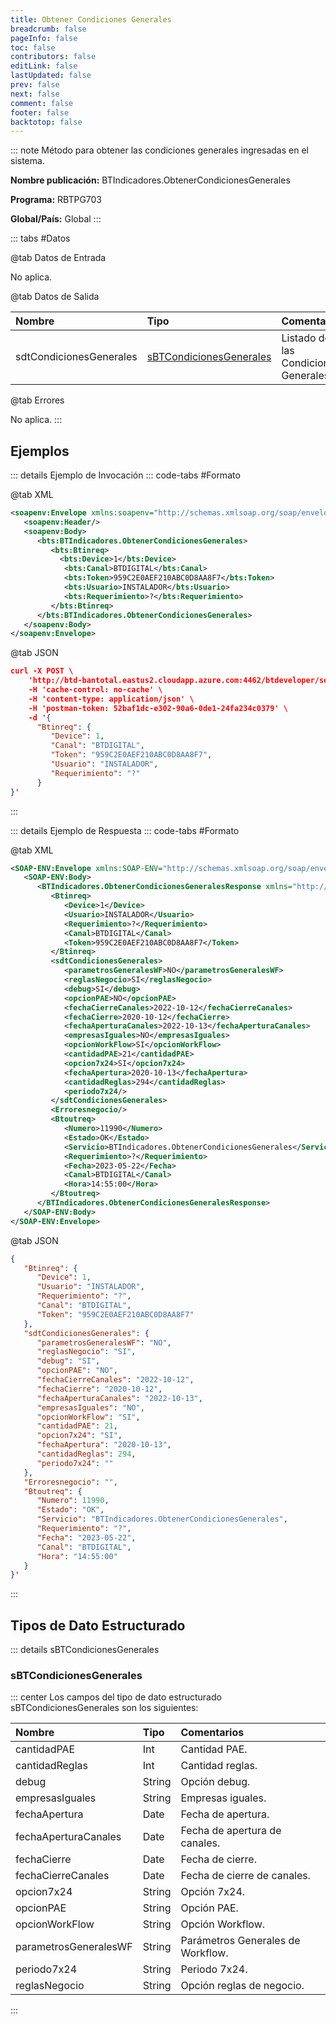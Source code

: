 ```yaml
---
title: Obtener Condiciones Generales
breadcrumb: false
pageInfo: false
toc: false
contributors: false
editLink: false
lastUpdated: false
prev: false
next: false
comment: false
footer: false
backtotop: false
---
```


<!-- ABRE DATOS DEL MÉTODO -->
::: note Método para obtener las condiciones generales ingresadas en el sistema.

**Nombre publicación:** BTIndicadores.ObtenerCondicionesGenerales

**Programa:** RBTPG703

**Global/País:** Global
:::
<!-- CIERRA DATOS DEL MÉTODO -->

<!-- ABRE TABLA DE DATOS -->
::: tabs #Datos 

@tab Datos de Entrada

No aplica.

@tab Datos de Salida

Nombre | Tipo | Comentarios
:--------- | :----------- | :-----------
sdtCondicionesGenerales | [sBTCondicionesGenerales](#sbtcondicionesgenerales) | Listado de las Condiciones Generales.

@tab Errores

No aplica.
::: 
<!-- CIERRA TABLA DE DATOS -->

## **Ejemplos**

<!-- ABRE EJEMPLO DE INVOCACIÓN -->
::: details Ejemplo de Invocación 
::: code-tabs #Formato

@tab XML
```xml
<soapenv:Envelope xmlns:soapenv="http://schemas.xmlsoap.org/soap/envelope/" xmlns:bts="http://uy.com.dlya.bantotal/BTSOA/">
   <soapenv:Header/>
   <soapenv:Body>
      <bts:BTIndicadores.ObtenerCondicionesGenerales>
         <bts:Btinreq>
           <bts:Device>1</bts:Device>
            <bts:Canal>BTDIGITAL</bts:Canal>
            <bts:Token>959C2E0AEF210ABC0D8AA8F7</bts:Token>
            <bts:Usuario>INSTALADOR</bts:Usuario>
            <bts:Requerimiento>?</bts:Requerimiento>
         </bts:Btinreq>
      </bts:BTIndicadores.ObtenerCondicionesGenerales>
   </soapenv:Body>
</soapenv:Envelope>
```

@tab JSON
```json
curl -X POST \
	'http://btd-bantotal.eastus2.cloudapp.azure.com:4462/btdeveloper/servlet/com.dlya.bantotal.odwsbt_BTIndicadores?ObtenerCondicionesGenerales' \
	-H 'cache-control: no-cache' \
	-H 'content-type: application/json' \
	-H 'postman-token: 52baf1dc-e302-90a6-0de1-24fa234c0379' \
	-d '{
      "Btinreq": {
         "Device": 1,
         "Canal": "BTDIGITAL",
         "Token": "959C2E0AEF210ABC0D8AA8F7",
         "Usuario": "INSTALADOR",
         "Requerimiento": "?"
      }
}'
```
:::
<!-- CIERRA EJEMPLO DE INVOCACIÓN -->

<!-- ABRE EJEMPLO DE RESPUESTA -->
::: details Ejemplo de Respuesta 
::: code-tabs #Formato

@tab XML
```xml
<SOAP-ENV:Envelope xmlns:SOAP-ENV="http://schemas.xmlsoap.org/soap/envelope/" xmlns:xsd="http://www.w3.org/2001/XMLSchema" xmlns:SOAP-ENC="http://schemas.xmlsoap.org/soap/encoding/" xmlns:xsi="http://www.w3.org/2001/XMLSchema-instance">
   <SOAP-ENV:Body>
      <BTIndicadores.ObtenerCondicionesGeneralesResponse xmlns="http://uy.com.dlya.bantotal/BTSOA/">
         <Btinreq>
            <Device>1</Device>
            <Usuario>INSTALADOR</Usuario>
            <Requerimiento>?</Requerimiento>
            <Canal>BTDIGITAL</Canal>
            <Token>959C2E0AEF210ABC0D8AA8F7</Token>
         </Btinreq>
         <sdtCondicionesGenerales>
            <parametrosGeneralesWF>NO</parametrosGeneralesWF>
            <reglasNegocio>SI</reglasNegocio>
            <debug>SI</debug>
            <opcionPAE>NO</opcionPAE>
            <fechaCierreCanales>2022-10-12</fechaCierreCanales>
            <fechaCierre>2020-10-12</fechaCierre>
            <fechaAperturaCanales>2022-10-13</fechaAperturaCanales>
            <empresasIguales>NO</empresasIguales>
            <opcionWorkFlow>SI</opcionWorkFlow>
            <cantidadPAE>21</cantidadPAE>
            <opcion7x24>SI</opcion7x24>
            <fechaApertura>2020-10-13</fechaApertura>
            <cantidadReglas>294</cantidadReglas>
            <periodo7x24/>
         </sdtCondicionesGenerales>
         <Erroresnegocio/>
         <Btoutreq>
            <Numero>11990</Numero>
            <Estado>OK</Estado>
            <Servicio>BTIndicadores.ObtenerCondicionesGenerales</Servicio>
            <Requerimiento>?</Requerimiento>
            <Fecha>2023-05-22</Fecha>
            <Canal>BTDIGITAL</Canal>
            <Hora>14:55:00</Hora>
         </Btoutreq>
      </BTIndicadores.ObtenerCondicionesGeneralesResponse>
   </SOAP-ENV:Body>
</SOAP-ENV:Envelope>
```

@tab JSON
```json
{
   "Btinreq": {
      "Device": 1,
      "Usuario": "INSTALADOR",
      "Requerimiento": "?",
      "Canal": "BTDIGITAL",
      "Token": "959C2E0AEF210ABC0D8AA8F7"
   },
   "sdtCondicionesGenerales": {
      "parametrosGeneralesWF": "NO",
      "reglasNegocio": "SI",
      "debug": "SI",
      "opcionPAE": "NO",
      "fechaCierreCanales": "2022-10-12",
      "fechaCierre": "2020-10-12",
      "fechaAperturaCanales": "2022-10-13",
      "empresasIguales": "NO",
      "opcionWorkFlow": "SI",
      "cantidadPAE": 21,
      "opcion7x24": "SI",
      "fechaApertura": "2020-10-13",
      "cantidadReglas": 294,
      "periodo7x24": ""
   },
   "Erroresnegocio": "",
   "Btoutreq": {
      "Numero": 11990,
      "Estado": "OK",
      "Servicio": "BTIndicadores.ObtenerCondicionesGenerales",
      "Requerimiento": "?",
      "Fecha": "2023-05-22",
      "Canal": "BTDIGITAL",
      "Hora": "14:55:00"
   }
}'
```
::: 
<!-- CIERRA EJEMPLO DE RESPUESTA -->

## **Tipos de Dato Estructurado**

<!-- ABRE SDT -->
::: details sBTCondicionesGenerales  

### sBTCondicionesGenerales

::: center 
Los campos del tipo de dato estructurado sBTCondicionesGenerales son los siguientes: 

Nombre | Tipo | Comentarios 
:--------- | :----------- | :----------- 
cantidadPAE | Int | Cantidad PAE. 
cantidadReglas | Int | Cantidad reglas. 
debug | String | Opción debug. 
empresasIguales | String | Empresas iguales. 
fechaApertura | Date | Fecha de apertura. 
fechaAperturaCanales | Date | Fecha de apertura de canales. 
fechaCierre | Date | Fecha de cierre. 
fechaCierreCanales | Date | Fecha de cierre de canales. 
opcion7x24 | String | Opción 7x24. 
opcionPAE | String | Opción PAE. 
opcionWorkFlow | String | Opción Workflow. 
parametrosGeneralesWF | String | Parámetros Generales de Workflow. 
periodo7x24 | String | Periodo 7x24. 
reglasNegocio | String | Opción reglas de negocio. 
:::
<!-- CIERRA SDT -->